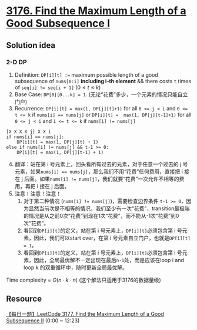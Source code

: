 # [3176. Find the Maximum Length of a Good Subsequence I](https://leetcode.com/problems/find-the-maximum-length-of-a-good-subsequence-i/description/)

## Solution idea
### 2-D DP
1. Definition: `DP[i][t] :=` maximum possible length of a good subsequence of `nums[0:i]` **including i-th element** && there costs `t` times of `seq[i] != seq[i + 1]` ($0 \leq t \leq k$)
2. Base Case: `DP[0][0...k] = 1`. (无论“花费”多少，一个元素的情况只能自立门户)
3. Recurrence: `DP[i][t] = max(1, DP[j][t]+1)` for all `0 <= j < i` and `0 <= t <= k` if `nums[i] == nums[j]` or `DP[i][t] =  max(1, DP[j][t-1]+1)` for all `0 <= j < i` and `1 <= t <= k` if `nums[i] != nums[j]`
```
[X X X X j] X X i
if nums[i] == nums[j]:
    DP[i][t] = max(1, DP[j][t] + 1)
else if nums[i] != nums[j] && t-1 >= 0:
    DP[i][t] = max(1, DP[j][t-1] + 1)
```
4. 翻译：站在第 i 号元素上，回头看所有过去的元素，对于任意一个过去的 j 号元素，如果`nums[i] == nums[j]`，那么我们不用“花费”任何费用，直接把 i 接在 j 后面。如果`nums[i] != nums[j]`，我们就要“花费”一次允许不相等的费用，再把 i 接在 j 后面。
5. 注意！注意！注意！
    1. 对于第二种情况 (`nums[i] != nums[j]`)，需要检查边界条件 `t-1 >= 0`，因为显然当前次是不相等的情况，我们至少有一次“花费”，transition最极端的情况是从之前0次“花费”到现在1次“花费”，而不能从-1次“花费”到0次“花费”。
    2. 看回到`DP[i][t]`的定义，站在第 i 号元素上，`DP[i][t]`必须包含第 i 号元素，因此，我们可以start over，在第 i 号元素自立门户，也就是`DP[i][t] = 1`。
    3.  看回到`DP[i][t]`的定义，站在第 i 号元素上，`DP[i][t]`必须包含第 i 号元素，因此，全局最优解不一定出现在最后`n-1`处，而是应该在loop i and loop k 的双重循环中，随时更新全局最优解。

Time complexity = $O(n\cdot k \cdot n)$ (这个解法只适用于3176的数据量级)

## Resource
[【每日一题】LeetCode 3177. Find the Maximum Length of a Good Subsequence II](https://www.youtube.com/watch?v=lEOzA3KXV5s&t=83s&ab_channel=HuifengGuan) (0:00 ~ 12:23)